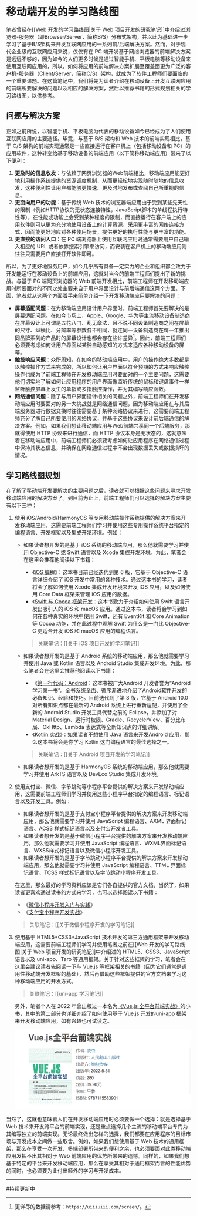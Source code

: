 # 移动端开发的学习路线图

笔者曾经在[[Web 开发的学习路线图|关于 Web 项目开发的研究笔记]]中介绍过浏览器-服务器（即Browser/Server，简称B/S）分布式架构，并以此为基础进一步学习了基于B/S架构来开发互联网应用的一系列前/后端解决方案。然而，对于现代企业级的互联网应用来说，仅仅有在 PC 端开发基于网络浏览器的前端解决方案是远远不够的，因为如今的人们更多时候是通过智能手机、平板电脑等移动设备来使用互联网应用的，所以，如何将应用的前端解决方案扩展至覆盖面更为广泛的客户机-服务器（Client/Server，简称C/S）架构，就成为了软件工程师们要面临的一个重要课题。在这篇笔记中，我们将先为读者介绍在移动设备上开发互联网应用的前端所要解决的问题以及相应的解决方案，然后以推荐书籍的形式规划相关的学习路线图，以供参考。

## 问题与解决方案

正如之前所说，以智能手机、平板电脑为代表的移动设备如今已经成为了人们使用互联网应用的主要途径。毕竟，与基于 B/S 架构和 Web 技术的前端实现相比，基于 C/S 架构的前端实现通常是一些直接运行在客户机上（包括移动设备和 PC）的应用软件，这种转变给基于移动设备的前端应用（以下简称移动端应用）带来了以下便利：

1. **更及时的信息收发**：与依赖于网页浏览器的Web前端相比，移动端应用能更好地利用操作系统提供的资源调度机制，从而更轻松地实现随时随地的信息收发，这种便利性让用户都能够更快速、更及时地发布或查阅自己所重视的信息。
2. **更面向用户的功能**：基于传统 Web 技术的浏览器端应用由于受到某些先天性的限制（例如HTTP协议的无状态连接特性，JavaScript脚本的单线程执行特性等），在性能或功能上会受到某种程度的限制，而直接运行在客户端上的应用软件则可以更为充分地使用设备上的计算资源，采用更丰富的网络连接方式，因而能更好地应对各种使用场景，提供更好的执行性能与更丰富的功能。
3. **更直接的访问入口**：在 PC 端浏览器上使用互联网应用时通常需要用户自己输入相应的 URL 或者依靠搜索引擎来访问，而安装在客户机上的移动端应用则往往只需要用户直接打开软件即可。

所以，为了更好地服务用户，如今几乎所有具备一定实力的企业和组织都会致力于开发能运行在移动设备上的前端应用，这就对当今的前端工程师们提出了新的挑战。与基于 PC 端网页浏览器的 Web 前端开发相比，前端工程师在开发移动端应用时所要面对的不同之处主要来自于用户界面设计与前后端通信这两个方面。下面，笔者就从这两个方面着手来简单介绍一下开发移动端应用要解决的问题：

- **屏幕适配问题**：在为移动端应用设计用户界面时，前端工程师首先要解决的是屏幕适配问题。在如今市场上，Apple、Google、华为等主流移动设备制造商在屏幕设计上可谓是五花八门、乱无章法，且不说不同设备制造商之间在屏幕的尺寸、纵横比、分辨率等参数各不相同，就连同一设备制造商在每一年推出同品牌系列的产品时的屏幕设计也都会存在些许差异[^1]。因此，前端工程师们必须要考虑如何让用户界面以某种自动感知的方式来适应各种移动设备的屏幕。
- **触控响应问题**：众所周知，在如今的移动端应用中，用户的操作绝大多数都是以触控操作方式来完成的，所以如何让用户界面以符合预期的方式来响应触控操作也成为了前端工程师在开发移动端应用时要面对的一个主要问题，这需要他们切实地了解如何让应用程序的用户界面像监听传统的鼠标和键盘事件一样监听触控屏幕上发生的单指或多指触控操作，并为其编写响应函数。
- **网络通信问题**：除了与用户界面设计相关的问题之外，前端工程师们在开发移动端应用时要面对的另一大挑战就是网络通信问题，因为移动端应用在与其后端服务器进行数据交换时往往需要基于某种网络协议来进行，这需要前端工程师充分了解自己所要使用的网络协议，并基于这些协议来设计前后端通信的解决方案。例如，如果我们想让移动端应用与Web前端共享同一个后端服务，那就得使用 HTTP 协议来进行通信，而 HTTP 协议本身是无状态的，这就意味着在移动端应用中，前端工程师们必须要考虑如何让应用程序在网络通信过程中保持其状态信息，并确保在网络通信过程中不会出现数据丢失或数据损坏的情况。

[^1]: 更详尽的数据请参考：`https://uiiiuiii.com/screen/`。

## 学习路线图规划

在了解了移动端开发要解决的主要问题之后，读者就可以根据这些问题来寻求开发移动端应用的解决方案了。到目前为止上，前端工程师们可以选择的解决方案主要有以下三种：

1. 使用 iOS/Android/HarmonyOS 等专用移动端操作系统提供的解决方案来开发移动端应用，这需要前端工程师们学习并使用这些专用操作系统平台指定的编程语言、开发框架以及集成开发环境。例如：
    - 如果读者想开发的是基于 iOS 系统的移动端应用，那么他就需要学习并使用 Objective-C 或 Swift 语言以及 Xcode 集成开发环境。为此，笔者会在这里会推荐他阅读以下书籍：
      - 《[iOS 编程](https://book.douban.com/subject/33431782/)》：这本书目前已经迭代到第 6 版，它基于 Objective-C 语言详细介绍了 iOS 开发中常用的各种技术。通过这本书的学习，读者将会了解如何使用 Xcode 集成开发环境来开发 iOS 应用，以及如何使用 Core Data 框架来管理 iOS 应用的数据。
      - 《[Swift 与 Cocoa 框架开发](https://book.douban.com/subject/26410821/)：这本书致力于介绍如何使用 Swift 语言开发出吸引人的 iOS 和 macOS 应用。通过这本书，读者将会学习到如何在各种真实的环境中使用 Swift，还有 EventKit 和 Core Animation 等 Cocoa 功能，并在此过程中理解 Swift 为什么是一门比 Objective-C 更适合开发 iOS 和 macOS 应用的编程语言。
      > 关联笔记：[[关于 iOS 项目开发的学习笔记]]

    - 如果读者想开发的是基于 Android 系统的移动端应用，那么他就需要学习并使用 Java 或 Kotlin 语言以及 Android Studio 集成开发环境。为此，那么笔者会在这里会推荐他阅读以下书籍：
      - 《[第一行代码：Android](https://book.douban.com/subject/26915433/)：这本书被广大Android 开发者誉为“Android 学习第一书”。全书系统全面、循序渐进地介绍了Android软件开发的必备知识、经验和技巧。目前迭代到了第 3 版，它基于 Android 10.0 对所有知识点都在最新的 Android 系统上进行重新适配，并使用了全新的 Android Studio 开发工具代替之前的 Eclipse，并添加了对Material Design、运行时权限、Gradle、RecyclerView、百分比布局、OkHttp、Lambda 表达式等全新知识点的详细讲解。
      - 《[Kotlin 实战](https://book.douban.com/subject/35154598/)》：如果读者不想使用 Java 语言来开发Android 应用，那么这本书将会是你学习 Kotlin 这门编程语言的最佳选择之一。
      > 关联笔记：[[关于 Android 项目开发的学习笔记]]

    - 如果读者想开发的是基于 HarmonyOS 系统的移动端应用，那么他就需要学习并使用 ArkTS 语言以及 DevEco Studio 集成开发环境。

2. 使用支付宝、微信、字节跳动等小程序平台提供的解决方案来开发移动端应用，这需要前端工程师们学习并使用这些小程序平台指定的编程语言、标记语言以及开发工具。例如：

    - 如果读者想开发的是基于支付宝小程序平台提供的解决方案来开发移动端应用，那么他就需要学习并使用 JavaScript 编程语言、AXML 界面标记语言、ACSS 样式标记语言以及支付宝开发者工具。
    - 如果读者想开发的是基于微信小程序平台提供的解决方案来开发移动端应用，那么他就需要学习并使用 JavaScript 编程语言、WXML界面标记语言、WXSS样式标记语言以及微信小程序开发工具。
    - 如果读者想开发的是基于字节跳动小程序平台提供的解决方案来开发移动端应用，那么他就需要学习并使用 JavaScript 编程语言、TTML 界面标记语言、TCSS 样式标记语言以及字节跳动小程序开发工具。
  
    在这里，那么最好的学习资料应该是它们各自提供的官方文档，当然了，如果读者更喜欢通过读书的方式来学习，也可以选择阅读以下书籍：

   - 《[微信小程序开发入门与实践](https://book.douban.com/subject/27661869/)》
   - 《[支付宝小程序开发实战](https://book.douban.com/subject/30379614/)》

    > 关联笔记：[[关于微信小程序开发的学习笔记]]

3. 使用基于 HTML5+CSS3+JavaScript 技术开发的第三方通用框架来开发移动端应用，这需要前端工程师们学习并使用笔者之前在[[Web 开发的学习路线图|关于 Web 项目开发的研究笔记]]中介绍过的 HTML5、CSS3、JavaScript 语言以及 uni-app、Taro 等通用框架。关于针对这些框架的学习，笔者会在这里会建议读者先阅读一下与 Vue.js 等框架相关的书籍（因为它们通常是通用性移动端开发框架的基础），然后再借助这些框架提供的官方文档来学习这种移动端应用的开发方式。
    > 关联笔记：[[uni-app 学习笔记]]
  
   另外，笔者个人在 2022 年曾出版过一本名为[《Vue.js 全平台前端实战》](https://book.douban.com/subject/35886403/)的小书，其中的第二部分也详细介绍了如何使用基于 Vue.js 开发的uni-app 框架来开发移动端应用，如有兴趣也可试读之。

    ![《Vue.js 全平台前端实战》](./img/1.png)

当然了，这就也意味着人们在开发移动端应用时必须要做一个选择：就是选择基于 Web 技术来开发跨平台的前端实现，还是重点选择几个主流的移动端平台专门为其编写独立的前端实现。无论最终做出怎样的选择，我们都要在应用程序的目标市场与开发成本之间做一些取舍。例如，如果我们想使用基于 Web 技术的通用框架，那么在享受一次开发、多端部署所带来的便利之余，也必须要面对此类移动端应用发挥不出其相对于 Web 前端应用的优势所带来的遗憾。同样的，如果我们想基于特定的平台来开发移动端应用，那么在享受其相对于通用框架而言的性能优势的同时，也必须要为此付出额外的学习与开发成本。



----
#持续更新中
